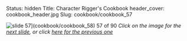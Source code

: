 Status: hidden
Title: Character Rigger's Cookbook
header_cover: cookbook_header.jpg
Slug: cookbook/cookbook_57

![slide 57](https://dl.dropboxusercontent.com/u/2977490/presentations/cookbook/img57.jpg)](cookbook/cookbook_58)
57 of 90
_Click on the image for the [next slide](cookbook/cookbook_58), or click [here for the previous one](cookbook/cookbook_56)_

